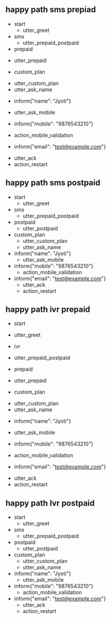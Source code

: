 ## happy path sms prepiad
* start
  - utter_greet
* sms
  - utter_prepaid_postpaid
* prepaid
 - utter_prepaid
* custom_plan
 - utter_custom_plan
 - utter_ask_name
* inform{"name": "Jyoti"}
 - utter_ask_mobile
* inform{"mobile": "9876543210"}
 - action_mobile_validation
* inform{"email": "test@example.com"}
 - utter_ack
 - action_restart

## happy path sms postpaid
* start
  - utter_greet
* sms
  - utter_prepaid_postpaid
* postpaid
  - utter_postpaid
* custom_plan
  - utter_custom_plan
  - utter_ask_name
* inform{"name": "Jyoti"}
  - utter_ask_mobile
* inform{"mobile": "9876543210"}
  - action_mobile_validation
* inform{"email": "test@example.com"}
  - utter_ack
  - action_restart

## happy path ivr prepaid
* start
 - utter_greet
* ivr
 - utter_prepaid_postpaid
* prepaid
 - utter_prepaid
* custom_plan
 - utter_custom_plan
 - utter_ask_name
* inform{"name": "Jyoti"}
 - utter_ask_mobile
* inform{"mobile": "9876543210"}
 - action_mobile_validation
* inform{"email": "test@example.com"}
 - utter_ack
 - action_restart

## happy path Ivr postpaid
* start
  - utter_greet
* sms
  - utter_prepaid_postpaid
* postpaid
  - utter_postpaid
* custom_plan
  - utter_custom_plan
  - utter_ask_name
* inform{"name": "Jyoti"}
  - utter_ask_mobile
* inform{"mobile": "9876543210"}
  - action_mobile_validation
* inform{"email": "test@example.com"}
  - utter_ack
  - action_restart